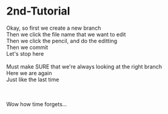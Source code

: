 # 2nd-Tutorial
Okay, so first we create a new branch
<br>
Then we click the file name that we want to edit
<br>
Then we click the pencil, and do the editting
<br>
Then we commit
<br> Let's stop here
<br> <br>
Must make SURE that we're always looking at the right branch
<br>
Here we are again
<br> Just like the last time

<br>
<br>
Wow how time forgets...
